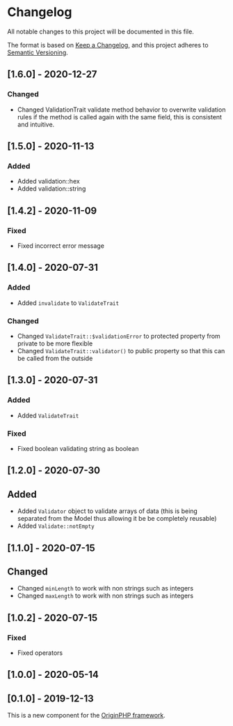 # Changelog

All notable changes to this project will be documented in this file.

The format is based on [Keep a Changelog](https://keepachangelog.com/en/1.0.0/),
and this project adheres to [Semantic Versioning](https://semver.org/spec/v2.0.0.html).


## [1.6.0] - 2020-12-27

### Changed

- Changed ValidationTrait validate method behavior to overwrite validation rules if the method is called again with the same field, this is consistent and intuitive.

## [1.5.0] - 2020-11-13

### Added

- Added validation::hex
- Added validation::string

## [1.4.2] - 2020-11-09

### Fixed

- Fixed incorrect error message

## [1.4.0] - 2020-07-31

### Added

- Added `invalidate` to `ValidateTrait`

### Changed

- Changed `ValidateTrait::$validationError` to protected property from private to be more flexible
- Changed `ValidateTrait::validator()` to public property so that this can be called from the outside

## [1.3.0] - 2020-07-31

### Added

- Added `ValidateTrait`

### Fixed

- Fixed boolean validating string as boolean

## [1.2.0] - 2020-07-30

## Added

- Added `Validator` object to validate arrays of data (this is being separated from the Model thus allowing it be be completely reusable)
- Added `Validate::notEmpty`

## [1.1.0] - 2020-07-15

## Changed

- Changed `minLength` to work with non strings such as integers
- Changed `maxLength` to work with non strings such as integers

## [1.0.2] - 2020-07-15

### Fixed

- Fixed operators

## [1.0.0] - 2020-05-14

## [0.1.0] - 2019-12-13

This is a new component for the [OriginPHP framework](https://www.originphp.com/).